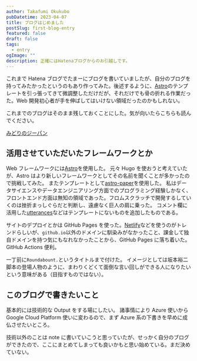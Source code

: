```yaml
---
author: Takafumi Okukubo
pubDatetime: 2023-04-07
title: ブログはじめました
postSlug: first-blog-entry
featured: false
draft: false
tags:
  - entry
ogImage: ""
description: 正確にはHatenaブログからのお引越しです。
---
```


これまで Hatena ブログでたまーにブログを書いていましたが、自分のブログを持ってみたかったというのもあり作ってみた。後述するように、[Astro](https://astro.build/)のテンプレートを引っ張ってきて微調整しただけだが、それだけでも骨の折れる作業だった。Web 開発初心者が手を伸ばしてはいけない領域だったのかもしれない。

これまでのブログはそのまま残しておくことにした。気が向いたらこちらも読んでください。

[みどりのジーパン](https://green-j.hatenablog.com/)

## 活用させていただいたフレームワークとか

Web フレームワークには[Astro](https://astro.build/)を使用した。
元々 Hugo を使おうと考えていたが、Astro はより新しいフレームワークとしてその名前を聞くことが多かったので挑戦してみた。
またテンプレートとして[astro-paper](https://github.com/satnaing/astro-paper)を使用した。
私はデータサイエンスやデータエンジニアリング方面でのプログラミング経験しかなく、フロントエンド方面は無知の領域であった。フロムスクラッチで開発するしていくのは挫折まっしぐらだと判断し、遠慮なく巨人の肩に乗った。
コメント欄に活用した[utterances](https://utteranc.es/)などはテンプレートにないものを追加したものである。

サイトのデプロイとかは GitHub Pages を使った。[Netlify](https://www.netlify.com/)などを使うのがトレンドらしいが、`github.io`以外のドメインに馴染みがなかったこと、課金して独自ドメインを持つ気にもなれなかったことから、GitHub Pages に落ち着いた。GitHub Actions 便利。

一丁前に`Roundabount.`というタイトルまで付けた。
イメージとしては坂本裕二脚本の登場人物のように、まわりくどくて面倒な言い回しができる人になりたいという意味がある（目指すものではない）。

## このブログで書きたいこと

基本的には技術的な Output をする場にしたい。
諸事情により Azure 使いから Google Cloud Platform 使いに変わるので、まず Azure 系の下書きを早めに成仏させたいところ。

技術以外のことは note に書いていこうと思っていたが、せっかく自分のブログができたので、ここにまとめてしまっても良いかもと思い始めている。まだ決めていない。
